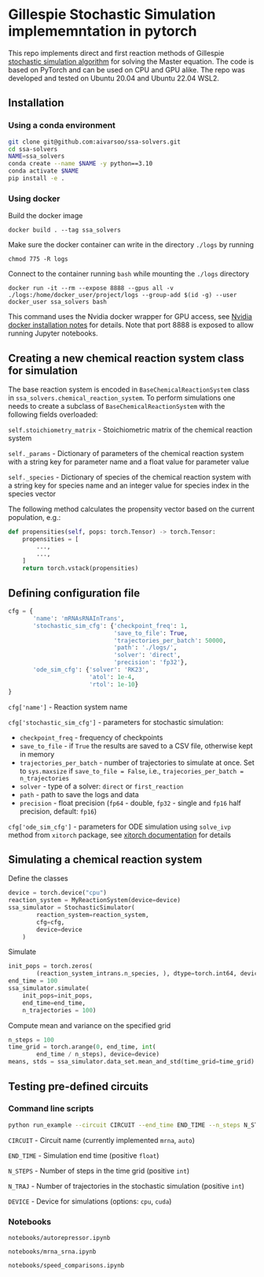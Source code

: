# Gillespie Stochastic Simulation implememntation in pytorch

This repo implements direct and first reaction methods of Gillespie [stochastic simulation algorithm](https://pubs.acs.org/doi/pdf/10.1021/j100540a008) for solving the Master equation. The code is based on PyTorch and can be used on CPU and GPU alike. The repo was developed and tested on Ubuntu 20.04 and Ubuntu 22.04 WSL2.

## Installation

### Using a conda environment
```bash
git clone git@github.com:aivarsoo/ssa-solvers.git
cd ssa-solvers
NAME=ssa_solvers
conda create --name $NAME -y python==3.10
conda activate $NAME
pip install -e .
```
### Using docker

Build the docker image

```
docker build . --tag ssa_solvers
```

Make sure the docker container can write in the directory `./logs` by running

```
chmod 775 -R logs
```

Connect to the container running `bash` while mounting the `./logs` directory
```
docker run -it --rm --expose 8888 --gpus all -v ./logs:/home/docker_user/project/logs --group-add $(id -g) --user docker_user ssa_solvers bash
```
This command uses the Nvidia docker wrapper for GPU access, see [Nvidia docker installation notes](https://docs.nvidia.com/datacenter/cloud-native/container-toolkit/latest/install-guide.html) for details. Note that port 8888 is exposed to allow running Jupyter notebooks.

## Creating a new chemical reaction system class for simulation

The base reaction system is encoded in `BaseChemicalReactionSystem` class in `ssa_solvers.chemical_reaction_system`.
To perform simulations one needs to create a subclass of `BaseChemicalReactionSystem` with the following fields overloaded:

`self.stoichiometry_matrix` - Stoichiometric matrix of the chemical reaction system

`self._params` - Dictionary of parameters of the chemical reaction system with a string key for parameter name and a float value for parameter value

`self._species` - Dictionary of species of the chemical reaction system with a string key for species name and an integer value for species index in the species vector

The following method calculates the propensity vector based on the current population, e.g.:

```python
def propensities(self, pops: torch.Tensor) -> torch.Tensor:
    propensities = [
        ...,
        ...,
    ]
    return torch.vstack(propensities)
```
## Defining configuration file
```python
cfg = {
       'name': 'mRNAsRNAInTrans',
       'stochastic_sim_cfg': {'checkpoint_freq': 1,
                              'save_to_file': True,
                              'trajectories_per_batch': 50000,
                              'path': './logs/',
                              'solver': 'direct',
                              'precision': 'fp32'},
       'ode_sim_cfg': {'solver': 'RK23',
                       'atol': 1e-4,
                       'rtol': 1e-10}
}
```

`cfg['name']` - Reaction system name

`cfg['stochastic_sim_cfg']` - parameters for stochastic simulation:
* `checkpoint_freq` - frequency of checkpoints
* `save_to_file` - if `True` the results are saved to a CSV file, otherwise kept in memory
* `trajectories_per_batch` - number of trajectories to simulate at once. Set to `sys.maxsize` if `save_to_file = False`, i.e., `trajecories_per_batch = n_trajectories`
* `solver` - type of a solver: `direct` or `first_reaction`
* `path` - path to save the logs and data
* `precision` - float precision (`fp64` - double, `fp32` - single and `fp16` half precision, default: `fp16`)

`cfg['ode_sim_cfg']` - parameters for ODE simulation using `solve_ivp` method from `xitorch` package, see [xitorch documentation](https://xitorch.readthedocs.io/en/latest/api/xitorch_integrate/solve_ivp.html) for details

## Simulating a chemical reaction system
Define the classes
```python
device = torch.device("cpu")
reaction_system = MyReactionSystem(device=device)
ssa_simulator = StochasticSimulator(
        reaction_system=reaction_system,
        cfg=cfg,
        device=device
    )
```
Simulate
```python
init_pops = torch.zeros(
        (reaction_system_intrans.n_species, ), dtype=torch.int64, device=device)
end_time = 100
ssa_simulator.simulate(
    init_pops=init_pops,
    end_time=end_time,
    n_trajectories = 100)
```
Compute mean and variance on the specified grid
```python
n_steps = 100
time_grid = torch.arange(0, end_time, int(
        end_time / n_steps), device=device)
means, stds = ssa_simulator.data_set.mean_and_std(time_grid=time_grid)
```

## Testing pre-defined circuits

### Command line scripts

```bash
python run_example --circuit CIRCUIT --end_time END_TIME --n_steps N_STEPS --n_traj N_TRAJ --device DEVICE
```

`CIRCUIT` - Circuit name (currently implemented `mrna`, `auto`)

`END_TIME` - Simulation end time (positive `float`)

`N_STEPS` - Number of steps in the time grid (positive `int`)

`N_TRAJ` - Number of trajectories in the stochastic simulation (positive `int`)

`DEVICE` - Device for simulations (options: `cpu`, `cuda`)


### Notebooks

`notebooks/autorepressor.ipynb`

`notebooks/mrna_srna.ipynb`

`notebooks/speed_comparisons.ipynb`
